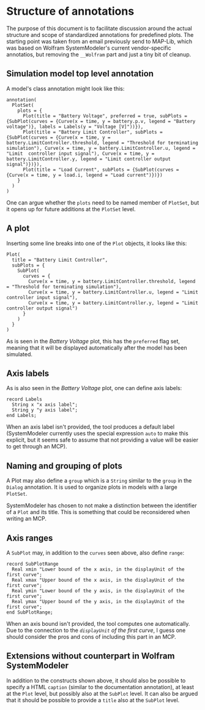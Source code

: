 # Structure of annotations
The purpose of this document is to facilitate discussion around the actual structure and scope of standardized annotations for predefined plots.  The starting point was taken from an email previously send to MAP-Lib, which was based on Wolfram SystemModeler's current vendor-specific annotatios, but removing the `__Wolfram` part and just a tiny bit of cleanup.

## Simulation model top level annotation
A model's class annotation might look like this:

```
annotation(
  PlotSet(
    plots = {
      Plot(title = "Battery Voltage", preferred = true, subPlots = {SubPlot(curves = {Curve(x = time, y = battery.p.v, legend = "Battery voltage")}, labels = Labels(y = "Voltage [V]"))}),
      Plot(title = "Battery Limit Controller", subPlots = {SubPlot(curves = {Curve(x = time, y = battery.LimitController.threshold, legend = "Threshold for terminating simulation"), Curve(x = time, y = battery.LimitController.u, legend = "Limit  controller input signal"), Curve(x = time, y = battery.LimitController.y, legend = "Limit controller output signal")})}),
      Plot(title = "Load Current", subPlots = {SubPlot(curves = {Curve(x = time, y = load.i, legend = "Load current")})})
    }
  )
)
```

One can argue whether the `plots` need to be named member of `PlotSet`, but it opens up for future additions at the `PlotSet` level.

## A plot
Inserting some line breaks into one of the `Plot` objects, it looks like this:
```
Plot(
  title = "Battery Limit Controller",
  subPlots = {
    SubPlot(
      curves = {
        Curve(x = time, y = battery.LimitController.threshold, legend = "Threshold for terminating simulation"),
        Curve(x = time, y = battery.LimitController.u, legend = "Limit controller input signal"),
        Curve(x = time, y = battery.LimitController.y, legend = "Limit controller output signal")
      }
    )
  }
)
```

As is seen in the _Battery Voltage_ plot, this has the `preferred` flag set, meaning that it will be displayed automatically after the model has been simulated.

## Axis labels
As is also seen in the _Battery Voltage_ plot, one can define axis labels:
```
record Labels
  String x "x axis label";
  String y "y axis label";
end Labels;
```

When an axis label isn't provided, the tool produces a default label (SystemModeler currently uses the special expression `auto` to make this explicit, but it seems safe to assume that not providing a value will be easier to get through an MCP).

## Naming and grouping of plots
A Plot may also define a `group` which is a `String` similar to the `group` in the `Dialog` annotation.  It is used to organize plots in models with a large `PlotSet`.

SystemModeler has chosen to not make a distinction between the identifier of a `Plot` and its title.  This is something that could be reconsidered when writing an MCP.

## Axis ranges
A `SubPlot` may, in addition to the `curves` seen above, also define `range`:
```
record SubPlotRange
  Real xmin "Lower bound of the x axis, in the displayUnit of the first curve";
  Real xmax "Upper bound of the x axis, in the displayUnit of the first curve";
  Real ymin "Lower bound of the y axis, in the displayUnit of the first curve";
  Real ymax "Upper bound of the y axis, in the displayUnit of the first curve";
end SubPlotRange;
```

When an axis bound isn't provided, the tool computes one automatically.  Due to the connection to the _`displayUnit` of the first curve_, I guess one should consider the pros and cons of including this part in an MCP.


## Extensions without counterpart in Wolfram SystemModeler

In addition to the constructs shown above, it should also be possible to specify a HTML `caption` (similar to the documentation annotation), at least at the `Plot` level, but possibly also at the `SubPlot` level.  It can also be argued that it should be possible to provide a `title` also at the `SubPlot` level.
